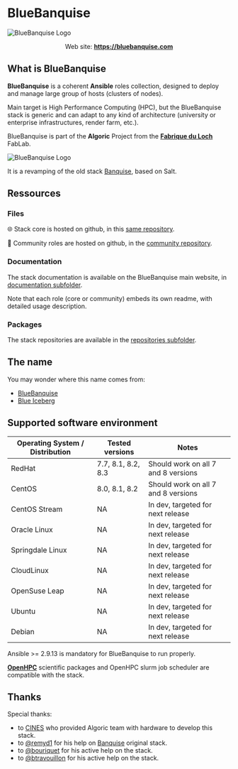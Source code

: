 # BlueBanquise
![BlueBanquise Logo](resources/pictures/BlueBanquise_logo_large.svg)

<p align="center">
  Web site: <a href="https://bluebanquise.com"><b>https://bluebanquise.com</b></a>
</p>

## What is BlueBanquise

**BlueBanquise** is a coherent **Ansible** roles collection, designed to deploy and manage large group of hosts (clusters of nodes).

Main target is High Performance Computing (HPC), but the BlueBanquise stack is generic and can adapt to any kind of architecture (university or enterprise infrastructures, render farm, etc.).

BlueBanquise is part of the **Algoric** Project from the [**Fabrique du Loch**](https://www.lafabriqueduloch.org/fr/accueil/) FabLab.

![BlueBanquise Logo](resources/pictures/FabriqueDuLochAlgoric_logo_large.svg)

It is a revamping of the old stack [Banquise](https://github.com/oxedions/banquise), based on Salt.

## Ressources

### Files

:globe_with_meridians: Stack core is hosted on github, in this [same repository](https://github.com/bluebanquise/bluebanquise).

:milky_way: Community roles are hosted on github, in the [community repository](https://github.com/bluebanquise/community).

### Documentation

The stack documentation is available on the BlueBanquise main website, in [documentation subfolder](https://bluebanquise.com/documentation/).

Note that each role (core or community) embeds its own readme, with detailed usage description.

### Packages

The stack repositories are available in the [repositories subfolder](https://bluebanquise.com/repository/).

## The name

You may wonder where this name comes from:

* [BlueBanquise](https://en.wikipedia.org/wiki/File:Blue_iceberg_in_the_Ilulissat_icefjord.jpg)
* [Blue Iceberg](https://en.wikipedia.org/wiki/Blue_iceberg)

## Supported software environment

| Operating System / Distribution | Tested versions    | Notes                               |
| ------------------------------- | ------------------ | ----------------------------------- |
| RedHat                          | 7.7, 8.1, 8.2, 8.3 | Should work on all 7 and 8 versions |
| CentOS                          | 8.0, 8.1, 8.2      | Should work on all 7 and 8 versions |
| CentOS Stream                   | NA                 | In dev, targeted for next release   |
| Oracle Linux                    | NA                 | In dev, targeted for next release   |
| Springdale Linux                | NA                 | In dev, targeted for next release   |
| CloudLinux                      | NA                 | In dev, targeted for next release   |
| OpenSuse Leap                   | NA                 | In dev, targeted for next release   |
| Ubuntu                          | NA                 | In dev, targeted for next release   |
| Debian                          | NA                 | In dev, targeted for next release   |

Ansible >= 2.9.13 is mandatory for BlueBanquise to run properly.

**[OpenHPC](https://openhpc.community/downloads/)** scientific packages and OpenHPC slurm job scheduler are compatible with the stack.

## Thanks

Special thanks:

* to [CINES](https://www.cines.fr/en/) who provided Algoric team with hardware to develop this stack.
* to [@remyd1](https://github.com/remyd1) for his help on [Banquise](https://github.com/oxedions/banquise) original stack.
* to [@bouriquet](https://github.com/bouriquet) for his active help on the stack.
* to [@btravouillon](https://github.com/btravouillon) for his active help on the stack.
